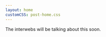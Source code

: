 ```yaml
---
layout: home
customCSS: post-home.css
---
```


<article>
  <span class="soon">The interwebs will be talking about this soon.</span>
</article>
